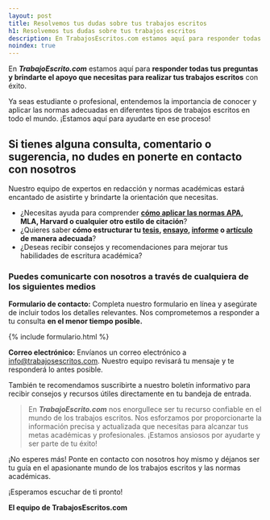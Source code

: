 ```yaml
---
layout: post
title: Resolvemos tus dudas sobre tus trabajos escritos
h1: Resolvemos tus dudas sobre tus trabajos escritos
description: En TrabajosEscritos.com estamos aquí para responder todas tus preguntas y brindarte el apoyo que necesitas para realizar tus trabajos escritos con éxito.
noindex: true
---
```

En ***TrabajoEscrito.com*** estamos aquí para **responder todas tus preguntas y brindarte el apoyo que necesitas para realizar tus trabajos escritos** con éxito.

Ya seas estudiante o profesional, entendemos la importancia de conocer y aplicar las normas adecuadas en diferentes tipos de trabajos escritos en todo el mundo. ¡Estamos aquí para ayudarte en ese proceso!

## Si tienes alguna consulta, comentario o sugerencia, no dudes en ponerte en contacto con nosotros

Nuestro equipo de expertos en redacción y normas académicas estará encantado de asistirte y brindarte la orientación que necesitas.

* ¿Necesitas ayuda para comprender **[cómo aplicar las normas APA]({{'normas-apa'|relative_url}} "Normas APA"), MLA, Harvard o cualquier otro estilo de citación**?
* ¿Quieres saber **cómo estructurar tu [tesis]({{'tesis-normas-apa'|relative_url}} "Tesis con normas APA"), [ensayo]({{'ensayos-con-normas-tecnicas'|relative_url}} "Ensayos"), [informe]({{'informes'|relative_url}} "Informes") o [artículo]({{'articulos-con-normas-apa'|relative_url}} "Artículos") de manera adecuada**?
* ¿Deseas recibir consejos y recomendaciones para mejorar tus habilidades de escritura académica?

### Puedes comunicarte con nosotros a través de cualquiera de los siguientes medios

**Formulario de contacto:** Completa nuestro formulario en línea y asegúrate de incluir todos los detalles relevantes. Nos comprometemos a responder a tu consulta **en el menor tiempo posible.**

{% include formulario.html %}

**Correo electrónico:** Envíanos un correo electrónico a [info@trabajosescritos.com](mailto:digitalizaresfacil@gmail.com). Nuestro equipo revisará tu mensaje y te responderá lo antes posible.

<!-- Además, te invitamos a explorar nuestra sección de Preguntas Frecuentes, donde encontrarás respuestas a las consultas más comunes sobre trabajos escritos y normas académicas.  -->

También te recomendamos suscribirte a nuestro boletín informativo para recibir consejos y recursos útiles directamente en tu bandeja de entrada.

>En ***TrabajoEscrito.com*** nos enorgullece ser tu recurso confiable en el mundo de los trabajos escritos. Nos esforzamos por proporcionarte la información precisa y actualizada que necesitas para alcanzar tus metas académicas y profesionales. ¡Estamos ansiosos por ayudarte y ser parte de tu éxito!

¡No esperes más! Ponte en contacto con nosotros hoy mismo y déjanos ser tu guía en el apasionante mundo de los trabajos escritos y las normas académicas.

¡Esperamos escuchar de ti pronto!

**El equipo de TrabajosEscritos.com**
